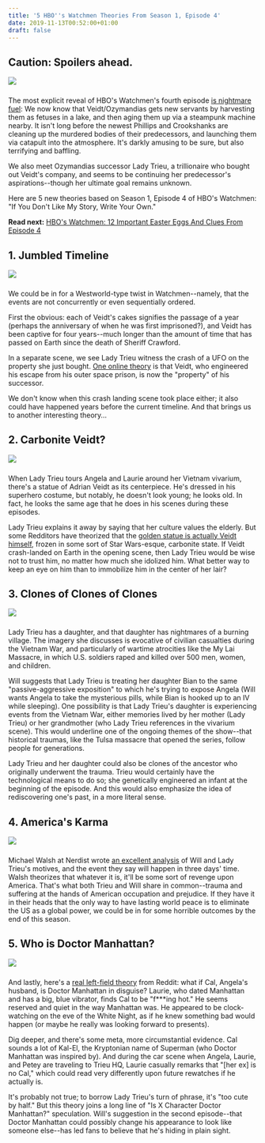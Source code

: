 ```yaml
---
title: '5 HBO''s Watchmen Theories From Season 1, Episode 4'
date: 2019-11-13T00:52:00+01:00
draft: false
---
```


Caution: Spoilers ahead.
------------------------

![](https://gamespot1.cbsistatic.com/uploads/scale_large/171/1712892/3603400-image0.jpg)  

### 

The most explicit reveal of HBO's Watchmen's fourth episode [is nightmare fuel](https://www.gamespot.com/gallery/hbos-watchmen-12-important-easter-eggs-and-clues-f/2900-3172/): We now know that Veidt/Ozymandias gets new servants by harvesting them as fetuses in a lake, and then aging them up via a steampunk machine nearby. It isn't long before the newest Phillips and Crookshanks are cleaning up the murdered bodies of their predecessors, and launching them via catapult into the atmosphere. It's darkly amusing to be sure, but also terrifying and baffling.

We also meet Ozymandias successor Lady Trieu, a trillionaire who bought out Veidt's company, and seems to be continuing her predecessor's aspirations--though her ultimate goal remains unknown.

Here are 5 new theories based on Season 1, Episode 4 of HBO's Watchmen: "If You Don't Like My Story, Write Your Own."

**Read next:** [HBO's Watchmen: 12 Important Easter Eggs And Clues From Episode 4](https://www.gamespot.com/gallery/hbos-watchmen-12-important-easter-eggs-and-clues-f/2900-3172/)

  

1\. Jumbled Timeline
--------------------

![](https://gamespot1.cbsistatic.com/uploads/scale_large/171/1712892/3603401-image1.jpg)  

### 

We could be in for a Westworld-type twist in Watchmen--namely, that the events are not concurrently or even sequentially ordered.

First the obvious: each of Veidt's cakes signifies the passage of a year (perhaps the anniversary of when he was first imprisoned?), and Veidt has been captive for four years--much longer than the amount of time that has passed on Earth since the death of Sheriff Crawford.

In a separate scene, we see Lady Trieu witness the crash of a UFO on the property she just bought. [One online theory](https://www.reddit.com/r/Watchmen/comments/dulezy/episode_discussion_season_1_episode_4_if_you_dont/) is that Veidt, who engineered his escape from his outer space prison, is now the "property" of his successor.

We don't know when this crash landing scene took place either; it also could have happened years before the current timeline. And that brings us to another interesting theory…

  

2\. Carbonite Veidt?
--------------------

![](https://gamespot1.cbsistatic.com/uploads/scale_large/171/1712892/3603410-screen%20shot%202019-11-12%20at%202.18.58%20pm.png)  

### 

When Lady Trieu tours Angela and Laurie around her Vietnam vivarium, there's a statue of Adrian Veidt as its centerpiece. He's dressed in his superhero costume, but notably, he doesn't look young; he looks old. In fact, he looks the same age that he does in his scenes during these episodes.

Lady Trieu explains it away by saying that her culture values the elderly. But some Redditors have theorized that the [golden statue is actually Veidt himself](https://www.reddit.com/r/Watchmen/comments/dulezy/episode_discussion_season_1_episode_4_if_you_dont/), frozen in some sort of Star Wars-esque, carbonite state. If Veidt crash-landed on Earth in the opening scene, then Lady Trieu would be wise not to trust him, no matter how much she idolized him. What better way to keep an eye on him than to immobilize him in the center of her lair?

  

3\. Clones of Clones of Clones
------------------------------

![](https://gamespot1.cbsistatic.com/uploads/scale_large/171/1712892/3603411-image3.jpg)  

### 

Lady Trieu has a daughter, and that daughter has nightmares of a burning village. The imagery she discusses is evocative of civilian casualties during the Vietnam War, and particularly of wartime atrocities like the My Lai Massacre, in which U.S. soldiers raped and killed over 500 men, women, and children.

Will suggests that Lady Trieu is treating her daughter Bian to the same "passive-aggressive exposition" to which he's trying to expose Angela (Will wants Angela to take the mysterious pills, while Bian is hooked up to an IV while sleeping). One possibility is that Lady Trieu's daughter is experiencing events from the Vietnam War, either memories lived by her mother (Lady Trieu) or her grandmother (who Lady Trieu references in the vivarium scene). This would underline one of the ongoing themes of the show--that historical traumas, like the Tulsa massacre that opened the series, follow people for generations.

Lady Trieu and her daughter could also be clones of the ancestor who originally underwent the trauma. Trieu would certainly have the technological means to do so; she genetically engineered an infant at the beginning of the episode. And this would also emphasize the idea of rediscovering one's past, in a more literal sense.

  

4\. America's Karma
-------------------

![](https://gamespot1.cbsistatic.com/uploads/scale_large/171/1712892/3603412-screen%20shot%202019-11-12%20at%202.20.08%20pm.png)  

### 

Michael Walsh at Nerdist wrote [an excellent analysis](https://nerdist.com/article/watchmen-lady-trieu-will-plot/) of Will and Lady Trieu's motives, and the event they say will happen in three days' time. Walsh theorizes that whatever it is, it'll be some sort of revenge upon America. That's what both Trieu and Will share in common--trauma and suffering at the hands of American occupation and prejudice. If they have it in their heads that the only way to have lasting world peace is to eliminate the US as a global power, we could be in for some horrible outcomes by the end of this season.

  

5\. Who is Doctor Manhattan?
----------------------------

![](https://gamespot1.cbsistatic.com/uploads/scale_large/171/1712892/3603413-screen%20shot%202019-11-12%20at%202.21.30%20pm.png)  

### 

And lastly, here's a [real left-field theory](https://www.reddit.com/r/Watchmen/comments/dusjjh/what_do_we_think_is_going_on_with_cal/) from Reddit: what if Cal, Angela's husband, is Doctor Manhattan in disguise? Laurie, who dated Manhattan and has a big, blue vibrator, finds Cal to be "f\*\*\*ing hot." He seems reserved and quiet in the way Manhattan was. He appeared to be clock-watching on the eve of the White Night, as if he knew something bad would happen (or maybe he really was looking forward to presents).

Dig deeper, and there's some meta, more circumstantial evidence. Cal sounds a lot of Kal-El, the Kryptonian name of Superman (who Doctor Manhattan was inspired by). And during the car scene when Angela, Laurie, and Petey are traveling to Trieu HQ, Laurie casually remarks that "\[her ex\] is no Cal," which could read very differently upon future rewatches if he actually is.

It's probably not true; to borrow Lady Trieu's turn of phrase, it's "too cute by half." But this theory joins a long line of "Is X Character Doctor Manhattan?" speculation. Will's suggestion in the second episode--that Doctor Manhattan could possibly change his appearance to look like someone else--has led fans to believe that he's hiding in plain sight.